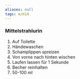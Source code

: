 ```yaml
---
aliases: null
tags: m/m14
---
```

### Mittelstrahlurin
1. Auf Toilette
2. Händewaschen
3. Schamplippen spreizen
4. Von vorne nach hinten wischen
5. Laufen lassen für 1 Sekunde
6. Becher reinhalten
7. 50-100 ml